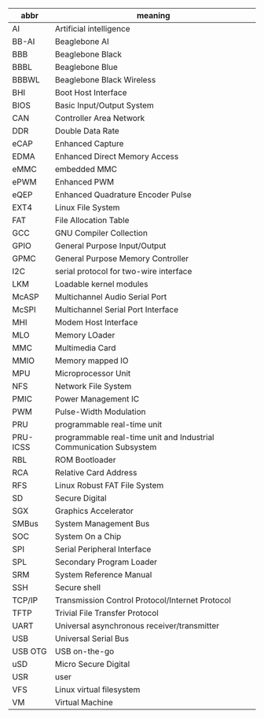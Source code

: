 | abbr   | meaning |
| ------ | --------------------------- |
| AI     | Artificial intelligence
| BB-AI  | Beaglebone AI
| BBB    | Beaglebone Black
| BBBL   | Beaglebone Blue
| BBBWL  | Beaglebone Black Wireless
| BHI    | Boot Host Interface
| BIOS   | Basic Input/Output System
| CAN    | Controller Area Network
| DDR    | Double Data Rate
| eCAP   | Enhanced Capture
| EDMA   | Enhanced Direct Memory Access
| eMMC   | embedded MMC
| ePWM   | Enhanced PWM
| eQEP   | Enhanced Quadrature Encoder Pulse
| EXT4   | Linux File System
| FAT    | File Allocation Table
| GCC    | GNU Compiler Collection
| GPIO   | General Purpose Input/Output
| GPMC   | General Purpose Memory Controller
| I2C    | serial protocol for two-wire interface
| LKM    | Loadable kernel modules
| McASP  | Multichannel Audio Serial Port
| McSPI  | Multichannel Serial Port Interface
| MHI    | Modem Host Interface
| MLO    | Memory LOader
| MMC    | Multimedia Card
| MMIO   | Memory mapped IO
| MPU    | Microprocessor Unit
| NFS    | Network File System
| PMIC   | Power Management IC
| PWM    | Pulse-Width Modulation
| PRU    | programmable real-time unit
| PRU-ICSS | programmable real-time unit and Industrial Communication Subsystem
| RBL    | ROM Bootloader
| RCA    | Relative Card Address
| RFS    | Linux Robust FAT File System
| SD     | Secure Digital
| SGX    | Graphics Accelerator
| SMBus  | System Management Bus
| SOC    | System On a Chip
| SPI    | Serial Peripheral Interface
| SPL    | Secondary Program Loader
| SRM    | System Reference Manual
| SSH    | Secure shell
| TCP/IP | Transmission Control Protocol/Internet Protocol
| TFTP   | Trivial File Transfer Protocol
| UART   | Universal asynchronous receiver/transmitter
| USB     | Universal Serial Bus
| USB OTG | USB on-the-go
| uSD    | Micro Secure Digital
| USR    | user
| VFS    | Linux virtual filesystem
| VM     | Virtual Machine
